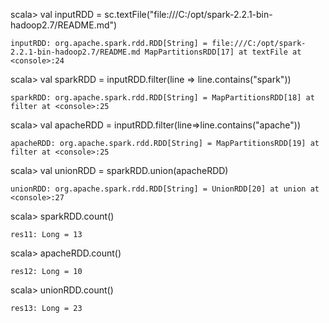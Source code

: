 scala> val inputRDD = sc.textFile("file:///C:/opt/spark-2.2.1-bin-hadoop2.7/README.md")
~~~
inputRDD: org.apache.spark.rdd.RDD[String] = file:///C:/opt/spark-2.2.1-bin-hadoop2.7/README.md MapPartitionsRDD[17] at textFile at <console>:24
~~~
scala> val sparkRDD = inputRDD.filter(line => line.contains("spark"))
~~~
sparkRDD: org.apache.spark.rdd.RDD[String] = MapPartitionsRDD[18] at filter at <console>:25
~~~
scala> val apacheRDD = inputRDD.filter(line=>line.contains("apache"))
~~~
apacheRDD: org.apache.spark.rdd.RDD[String] = MapPartitionsRDD[19] at filter at <console>:25
~~~
scala> val unionRDD = sparkRDD.union(apacheRDD)
~~~
unionRDD: org.apache.spark.rdd.RDD[String] = UnionRDD[20] at union at <console>:27
~~~
scala> sparkRDD.count()
~~~
res11: Long = 13
~~~
scala> apacheRDD.count()
~~~
res12: Long = 10
~~~
scala> unionRDD.count()
~~~
res13: Long = 23
~~~
